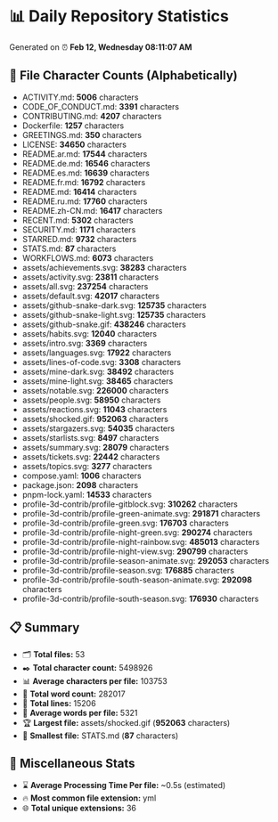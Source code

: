 # 📊 Daily Repository Statistics
Generated on ⏰ **Feb 12, Wednesday 08:11:07 AM**

## 📂 File Character Counts (Alphabetically)
- ACTIVITY.md: **5006** characters
- CODE_OF_CONDUCT.md: **3391** characters
- CONTRIBUTING.md: **4207** characters
- Dockerfile: **1257** characters
- GREETINGS.md: **350** characters
- LICENSE: **34650** characters
- README.ar.md: **17544** characters
- README.de.md: **16546** characters
- README.es.md: **16639** characters
- README.fr.md: **16792** characters
- README.md: **16414** characters
- README.ru.md: **17760** characters
- README.zh-CN.md: **16417** characters
- RECENT.md: **5302** characters
- SECURITY.md: **1171** characters
- STARRED.md: **9732** characters
- STATS.md: **87** characters
- WORKFLOWS.md: **6073** characters
- assets/achievements.svg: **38283** characters
- assets/activity.svg: **23811** characters
- assets/all.svg: **237254** characters
- assets/default.svg: **42017** characters
- assets/github-snake-dark.svg: **125735** characters
- assets/github-snake-light.svg: **125735** characters
- assets/github-snake.gif: **438246** characters
- assets/habits.svg: **12040** characters
- assets/intro.svg: **3369** characters
- assets/languages.svg: **17922** characters
- assets/lines-of-code.svg: **3308** characters
- assets/mine-dark.svg: **38492** characters
- assets/mine-light.svg: **38465** characters
- assets/notable.svg: **226000** characters
- assets/people.svg: **58950** characters
- assets/reactions.svg: **11043** characters
- assets/shocked.gif: **952063** characters
- assets/stargazers.svg: **54035** characters
- assets/starlists.svg: **8497** characters
- assets/summary.svg: **28079** characters
- assets/tickets.svg: **22442** characters
- assets/topics.svg: **3277** characters
- compose.yaml: **1006** characters
- package.json: **2098** characters
- pnpm-lock.yaml: **14533** characters
- profile-3d-contrib/profile-gitblock.svg: **310262** characters
- profile-3d-contrib/profile-green-animate.svg: **291871** characters
- profile-3d-contrib/profile-green.svg: **176703** characters
- profile-3d-contrib/profile-night-green.svg: **290274** characters
- profile-3d-contrib/profile-night-rainbow.svg: **485013** characters
- profile-3d-contrib/profile-night-view.svg: **290799** characters
- profile-3d-contrib/profile-season-animate.svg: **292053** characters
- profile-3d-contrib/profile-season.svg: **176885** characters
- profile-3d-contrib/profile-south-season-animate.svg: **292098** characters
- profile-3d-contrib/profile-south-season.svg: **176930** characters

## 📋 Summary
- 🗂️ **Total files:** 53
- ✒️ **Total character count:** 5498926
- 📊 **Average characters per file:** 103753
- 📝 **Total word count:** 282017
- 🧾 **Total lines:** 15206
- 📐 **Average words per file:** 5321
- 🏆 **Largest file:** assets/shocked.gif (**952063** characters)
- 🥉 **Smallest file:** STATS.md (**87** characters)

## 🌟 Miscellaneous Stats
- ⌛ **Average Processing Time Per file:** ~0.5s (estimated)
- 🔥 **Most common file extension:** yml
- 🌐 **Total unique extensions:** 36

